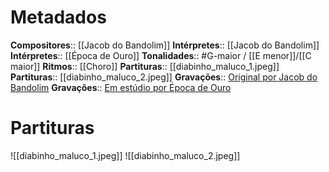 # Metadados

**Compositores**:: [[Jacob do Bandolim]]
**Intérpretes**:: [[Jacob do Bandolim]]
**Intérpretes**:: [[Época de Ouro]]
**Tonalidades**:: #G-maior / [[E menor]]/[[C maior]]
**Ritmos**:: [[Choro]]
**Partituras**:: [[diabinho_maluco_1.jpeg]]
**Partituras**:: [[diabinho_maluco_2.jpeg]]
**Gravações**:: [Original por Jacob do Bandolim](https://www.youtube.com/watch?v=x5eSUb_7R6E)
**Gravações**:: [Em estúdio por Época de Ouro](https://www.youtube.com/watch?v=i_mpbcxiFhI)

# Partituras
![[diabinho_maluco_1.jpeg]]
![[diabinho_maluco_2.jpeg]]